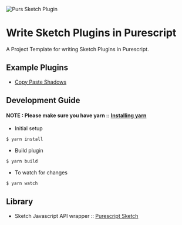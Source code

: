 ![Purs Sketch Plugin](https://i.imgur.com/7fiVreJ.png)

# Write Sketch Plugins in Purescript

A Project Template for writing Sketch Plugins in Purescript.

## Example Plugins

* [Copy Paste Shadows](https://github.com/iarthstar/copy-paste-shadows)

## Development Guide

#### NOTE : Please make sure you have yarn :: [Installing yarn](https://yarnpkg.com/en/docs/install)

* Initial setup

```bash
$ yarn install
```

* Build plugin

```bash
$ yarn build
```

* To watch for changes

```bash
$ yarn watch
```

## Library

* Sketch Javascript API wrapper :: [Purescript Sketch](https://github.com/iarthstar/purescript-sketch)